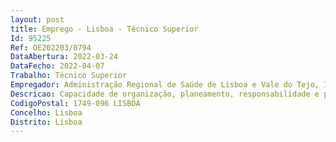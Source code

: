```yaml
--- 
layout: post
title: Emprego - Lisboa - Técnico Superior
Id: 95225
Ref: OE202203/0794
DataAbertura: 2022-03-24
DataFecho: 2022-04-07
Trabalho: Técnico Superior
Empregador: Administração Regional de Saúde de Lisboa e Vale do Tejo, I.P.
Descricao: Capacidade de organização, planeamento, responsabilidade e proatividade. Conhecimentos em planeamento e controle de gestão. Conhecimentos na recolha, tratamento, análise e interpretação e apresentação de dados. Capacidade para identificar, interpretar e avaliar diferentes tipos de dados. Facilidade no trabalho em equipa. Orientação para o cumprimento de níveis de serviço e cumprimento de compromissos de volume de atividade e prazos de conclusão. Bons conhecimentos em MS Office (Outlook, Word, Excel Power BI, Bases de Dados). Facilidade de aprendizagem na utilização de sistemas de informação. Experiência em gestão de projetos.
CodigoPostal: 1749-096 LISBOA
Concelho: Lisboa
Distrito: Lisboa
--- 
```

